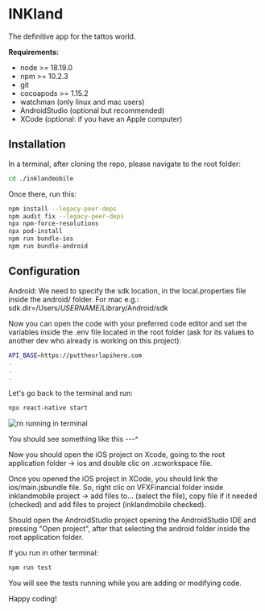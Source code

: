 # INKland

The definitive app for the tattos world.

**Requirements:**

<!-- UL -->

- node >= 18.19.0
- npm >= 10.2.3
- git
- cocoapods >= 1.15.2
- watchman (only linux and mac users)
- AndroidStudio (optional but recommended)
- XCode (optional: if you have an Apple computer)

## Installation

In a terminal, after cloning the repo, please navigate to the root folder:

```bash
cd ./inklandmobile
```

Once there, run this:

```bash
npm install --legacy-peer-deps
npm audit fix --legacy-peer-deps
npx npm-force-resolutions
npx pod-install
npm run bundle-ios
npm run bundle-android
```

## Configuration

Android: We need to specify the sdk location, in the local.properties file inside the android/ folder.
For mac e.g.: sdk.dir=/Users/_USERNAME_/Library/Android/sdk

Now you can open the code with your preferred code editor and set the variables inside the .env file located in the root folder (ask for its values to another dev who already is working on this project):

```bash
API_BASE=https://puttheurlapihere.com
.
.
.
```

Let's go back to the terminal and run:

```bash
npx react-native start
```

![rn running in terminal](https://media.geeksforgeeks.org/wp-content/uploads/20221208184915/npxreactnativestart.png)

You should see something like this ---^

Now you should open the iOS project on Xcode, going to the root application folder -> ios and double clic on .xcworkspace file.

Once you opened the iOS project in XCode, you should link the ios/main.jsbundle file. So, right clic on VFXFinancial folder inside inklandmobile project -> add files to... (select the file), copy file if it needed (checked) and add files to project (inklandmobile checked).

Should open the AndroidStudio project opening the AndroidStudio IDE and pressing "Open project", after that selecting the android folder inside the root application folder.

If you run in other terminal:

```bash
npm run test
```

You will see the tests running while you are adding or modifying code.

Happy coding!
